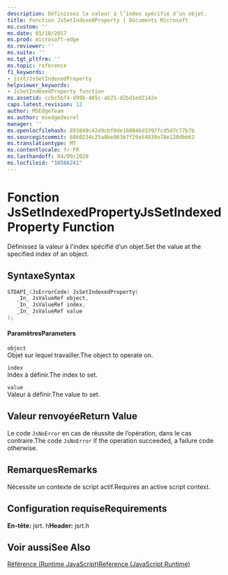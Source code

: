 ```yaml
---
description: Définissez la valeur à l’index spécifié d’un objet.
title: Fonction JsSetIndexedProperty | Documents Microsoft
ms.custom: ''
ms.date: 01/18/2017
ms.prod: microsoft-edge
ms.reviewer: ''
ms.suite: ''
ms.tgt_pltfrm: ''
ms.topic: reference
f1_keywords:
- jsrt/JsSetIndexedProperty
helpviewer_keywords:
- JsSetIndexedProperty function
ms.assetid: ccbc5bf4-d99b-485c-ab25-d2bd1ed2142e
caps.latest.revision: 12
author: MSEdgeTeam
ms.author: msedgedevrel
manager: ''
ms.openlocfilehash: 893849c42d9cbf0de160846d3397fcd5d7c77b7b
ms.sourcegitcommit: 6860234c25a8be863b7f29a54838e78e120dbb62
ms.translationtype: MT
ms.contentlocale: fr-FR
ms.lasthandoff: 04/09/2020
ms.locfileid: "10566241"
---
```

# <span data-ttu-id="60d57-103">Fonction JsSetIndexedProperty</span><span class="sxs-lookup"><span data-stu-id="60d57-103">JsSetIndexedProperty Function</span></span>
<span data-ttu-id="60d57-104">Définissez la valeur à l’index spécifié d’un objet.</span><span class="sxs-lookup"><span data-stu-id="60d57-104">Set the value at the specified index of an object.</span></span>  
  
## <span data-ttu-id="60d57-105">Syntaxe</span><span class="sxs-lookup"><span data-stu-id="60d57-105">Syntax</span></span>  
  
```cpp  
STDAPI_(JsErrorCode) JsSetIndexedProperty(  
   _In_ JsValueRef object,  
   _In_ JsValueRef index,  
   _In_ JsValueRef value  
);  
```  
  
#### <span data-ttu-id="60d57-106">Paramètres</span><span class="sxs-lookup"><span data-stu-id="60d57-106">Parameters</span></span>  
 `object`  
 <span data-ttu-id="60d57-107">Objet sur lequel travailler.</span><span class="sxs-lookup"><span data-stu-id="60d57-107">The object to operate on.</span></span>  
  
 `index`  
 <span data-ttu-id="60d57-108">Index à définir.</span><span class="sxs-lookup"><span data-stu-id="60d57-108">The index to set.</span></span>  
  
 `value`  
 <span data-ttu-id="60d57-109">Valeur à définir.</span><span class="sxs-lookup"><span data-stu-id="60d57-109">The value to set.</span></span>  
  
## <span data-ttu-id="60d57-110">Valeur renvoyée</span><span class="sxs-lookup"><span data-stu-id="60d57-110">Return Value</span></span>  
 <span data-ttu-id="60d57-111">Le code `JsNoError` en cas de réussite de l’opération, dans le cas contraire.</span><span class="sxs-lookup"><span data-stu-id="60d57-111">The code `JsNoError` if the operation succeeded, a failure code otherwise.</span></span>  
  
## <span data-ttu-id="60d57-112">Remarques</span><span class="sxs-lookup"><span data-stu-id="60d57-112">Remarks</span></span>  
 <span data-ttu-id="60d57-113">Nécessite un contexte de script actif.</span><span class="sxs-lookup"><span data-stu-id="60d57-113">Requires an active script context.</span></span>  
  
## <span data-ttu-id="60d57-114">Configuration requise</span><span class="sxs-lookup"><span data-stu-id="60d57-114">Requirements</span></span>  
 <span data-ttu-id="60d57-115">**En-tête:** jsrt. h</span><span class="sxs-lookup"><span data-stu-id="60d57-115">**Header:** jsrt.h</span></span>  
  
## <span data-ttu-id="60d57-116">Voir aussi</span><span class="sxs-lookup"><span data-stu-id="60d57-116">See Also</span></span>  
 [<span data-ttu-id="60d57-117">Référence (Runtime JavaScript)</span><span class="sxs-lookup"><span data-stu-id="60d57-117">Reference (JavaScript Runtime)</span></span>](../chakra-hosting/reference-javascript-runtime.md)